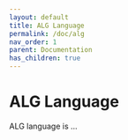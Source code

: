 ```yaml
---
layout: default
title: ALG Language
permalink: /doc/alg
nav_order: 1
parent: Documentation
has_children: true
---
```


# ALG Language

ALG language is ...
